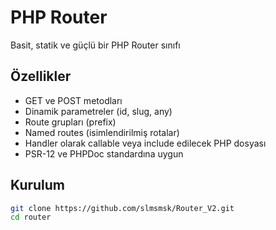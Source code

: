 # PHP Router

Basit, statik ve güçlü bir PHP Router sınıfı

## Özellikler

- GET ve POST metodları
- Dinamik parametreler (id, slug, any)
- Route grupları (prefix)
- Named routes (isimlendirilmiş rotalar)
- Handler olarak callable veya include edilecek PHP dosyası
- PSR-12 ve PHPDoc standardına uygun

## Kurulum

```bash
git clone https://github.com/slmsmsk/Router_V2.git
cd router
